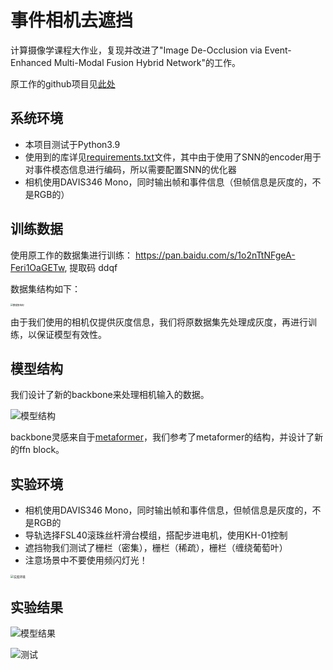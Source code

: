 # 事件相机去遮挡

计算摄像学课程大作业，复现并改进了"Image De-Occlusion via Event-Enhanced Multi-Modal Fusion Hybrid Network"的工作。

原工作的github项目见[此处](https://github.com/lisiqi19971013/Event_Enhanced_DeOcc)

## 系统环境

- 本项目测试于Python3.9
- 使用到的库详见[requirements.txt]()文件，其中由于使用了SNN的encoder用于对事件模态信息进行编码，所以需要配置SNN的优化器
- 相机使用DAVIS346 Mono，同时输出帧和事件信息（但帧信息是灰度的，不是RGB的）

## 训练数据

使用原工作的数据集进行训练：
https://pan.baidu.com/s/1o2nTtNFgeA-Feri1OaGETw, 提取码 ddqf

数据集结构如下：

<img src="http://rvs4ha6m4.hn-bkt.clouddn.com/%E6%95%B0%E6%8D%AE%E9%9B%86%E7%BB%93%E6%9E%84.png" alt="数据集结构" style="zoom: 25%;" />

由于我们使用的相机仅提供灰度信息，我们将原数据集先处理成灰度，再进行训练，以保证模型有效性。

## 模型结构

我们设计了新的backbone来处理相机输入的数据。

![模型结构](http://rvs4ha6m4.hn-bkt.clouddn.com/%E6%A8%A1%E5%9E%8B%E7%BB%93%E6%9E%84.png)

backbone灵感来自于[metaformer](https://arxiv.org/pdf/2111.11418v3.pdf)，我们参考了metaformer的结构，并设计了新的ffn block。

## 实验环境

- 相机使用DAVIS346 Mono，同时输出帧和事件信息，但帧信息是灰度的，不是RGB的
- 导轨选择FSL40滚珠丝杆滑台模组，搭配步进电机，使用KH-01控制
- 遮挡物我们测试了栅栏（密集），栅栏（稀疏），栅栏（缠绕葡萄叶）
- 注意场景中不要使用频闪灯光！

<img src="http://rvs4ha6m4.hn-bkt.clouddn.com/%E5%AE%9E%E9%AA%8C%E7%8E%AF%E5%A2%83.png" alt="实验环境" style="zoom: 33%;" />

## 实验结果

![模型结果](http://rvs4ha6m4.hn-bkt.clouddn.com/%E6%A8%A1%E5%9E%8B%E7%BB%93%E6%9E%9C.png)

![测试](http://rvs4ha6m4.hn-bkt.clouddn.com/%E6%B5%8B%E8%AF%95.png)

